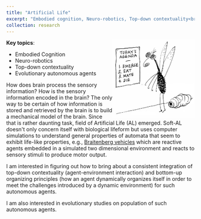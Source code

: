 ```yaml
---
title: "Artificial Life"
excerpt: "Embodied cognition, Neuro-robotics, Top-down contextuality<br/><img src='/images/evolution.jpg'>"
collection: research
---
```


<img style="float: right;" src='/images/evolution.jpg' width="220">

**Key topics**:
+ Embodied Cognition
+ Neuro-robotics
+ Top-down contextuality
+ Evolutionary autonomous agents


How does brain process the sensory information? How is the sensory
information encoded in the brain? The only way to be certain of how
information is stored and retrieved by the brain is to build a mechanical
model of the brain. Since that is rather daunting task, field of Artificial
Life (AL) emerged. Soft-AL doesn't only concern itself with biological lifeform
but uses computer simulations to understand general properties of automata
that seem to exhibit life-like properties, e.g.,
[Braitenberg vehicles]("https://en.wikipedia.org/wiki/Braitenberg_vehicle")
which are reactive agents embedded in a simulated
two dimensional environment and reacts to sensory stimuli to produce motor
output.

I am interested in figuring out how to bring about a consistent
integration of top-down contextuality (agent-environment interaction) and
bottom-up organizing principles (how an agent dynamically organizes itself
in order to meet the challenges introduced by a dynamic environment)
for such autonomous agents.
                
I am also interested in evolutionary studies on population of such autonomous agents.